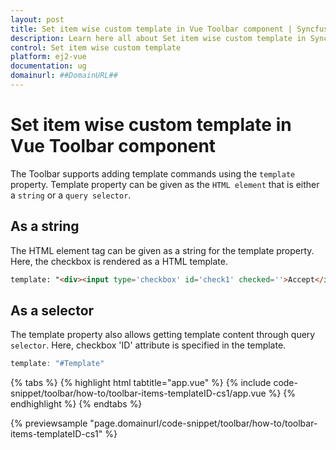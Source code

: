 ```yaml
---
layout: post
title: Set item wise custom template in Vue Toolbar component | Syncfusion
description: Learn here all about Set item wise custom template in Syncfusion Vue Toolbar component of Syncfusion Essential JS 2 and more.
control: Set item wise custom template 
platform: ej2-vue
documentation: ug
domainurl: ##DomainURL##
---
```


# Set item wise custom template in Vue Toolbar component

The Toolbar supports adding template commands using the  `template` property. Template property can be given as the `HTML element` that is
either a `string`  or a `query selector`.

## As a string

The HTML element tag can be given as a string for the template property. Here, the checkbox is rendered as a HTML template.

```html
template: "<div><input type='checkbox' id='check1' checked=''>Accept</input></div>"

```

## As a selector

The template property also allows getting template content through query `selector`. Here, checkbox 'ID' attribute is specified in the template.

```ts
template: "#Template"

```

{% tabs %}
{% highlight html tabtitle="app.vue" %}
{% include code-snippet/toolbar/how-to/toolbar-items-templateID-cs1/app.vue %}
{% endhighlight %}
{% endtabs %}
        
{% previewsample "page.domainurl/code-snippet/toolbar/how-to/toolbar-items-templateID-cs1" %}